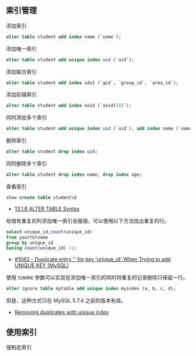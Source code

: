 ## 索引管理

添加索引

```sql
alter table student add index name (`name`);
```

添加唯一索引

```sql
alter table student add unique index uid (`uid`);
```

添加联合索引

```sql
alter table student add index idx1 (`gid`, `group_id`, `area_id`);
```

添加前缀索引

```sql
alter table student add index ooid (`ooid(50)`);
```

同时添加多个索引

```sql
alter table student add unique index uid (`uid`), add index name (`name`), add index age (`age`);
```

删除索引

```sql
alter table student drop index uid;
```

同时删除多个索引

```sql
alter table student drop index name, drop index age;
```

查看索引

```sql
show create table student\G
```

- [13.1.8 ALTER TABLE Syntax](https://dev.mysql.com/doc/refman/5.7/en/alter-table.html)

给值有重复的列添加唯一索引会报错，可以使用以下方法找出重复的行。

```sql
select unique_id,count(unique_id)
from yourtblname
group by unique_id
having count(unique_id) >1;
```

- [#1062 - Duplicate entry '' for key 'unique_id' When Trying to add UNIQUE KEY (MySQL)](https://stackoverflow.com/questions/17823322/1062-duplicate-entry-for-key-unique-id-when-trying-to-add-unique-key-my)

使用 `IGNORE` 参数可以实现在添加唯一索引的同时将重复的记录删除只保留一行。

```sql
alter ignore table mytable add unique index myindex (a, b, c, d);
```

但是，这种方式只在 MySQL 5.7.4 之前的版本有效。

- [Removing duplicates with unique index](https://dev.mysql.com/doc/refman/5.7/en/alter-table.html)

## 使用索引

强制走索引
